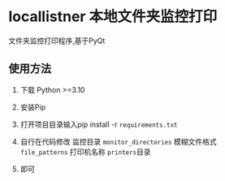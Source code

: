 # locallistner 本地文件夹监控打印

文件夹监控打印程序,基于PyQt

## 使用方法

1. 下载 Python >=3.10

2. 安装Pip

3. 打开项目目录输入pip install -r `requirements.txt`

4. 自行在代码修改 监控目录 `monitor_directories` 模糊文件格式 `file_patterns`  打印机名称 `printers`目录

5. 即可
